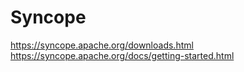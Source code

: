 # Syncope

https://syncope.apache.org/downloads.html
https://syncope.apache.org/docs/getting-started.html
